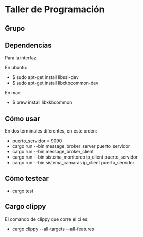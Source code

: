# Taller de Programación

## Grupo

## Dependencias
Para la interfaz

En ubuntu:
- $ sudo apt-get install libssl-dev
- $ sudo apt-get install libxkbcommon-dev

En mac:
- $ brew install libxkbcommon

## Cómo usar
En dos terminales diferentes, en este orden:
- puerto_servidor = 9090
- cargo run --bin message_broker_server puerto_servidor 
- cargo run --bin message_broker_client
- cargo run --bin sistema_monitoreo ip_client puerto_servidor
- cargo run --bin sistema_camaras ip_client puerto_servidor

## Cómo testear
- cargo test

## Cargo clippy
El comando de clippy que corre el ci es:
- cargo clippy --all-targets --all-features